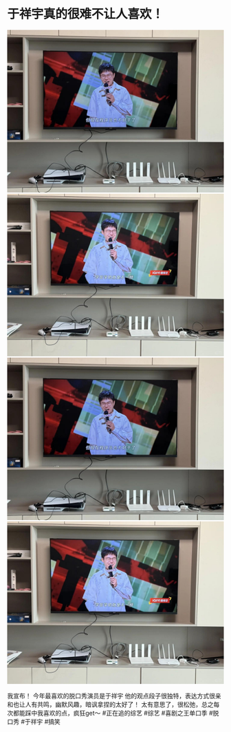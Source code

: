 # 于祥宇真的很难不让人喜欢！

![](img/de695dc7-9fb7-4b43-8d09-006e778f8cf0.jpg)
![](img/b15f08d7-3634-45d2-9a37-67e3c24fd835.jpg)
![](img/c502376c-fd89-483f-b821-f1bedafaf1c9.jpg)
![](img/aeaf1239-e234-4aba-aebf-352b9f71f658.jpg)

我宣布！
今年最喜欢的脱口秀演员是于祥宇
他的观点段子很独特，表达方式很亲和也让人有共鸣，幽默风趣，暗讽拿捏的太好了！
太有意思了，很松弛，总之每次都能踩中我喜欢的点，疯狂get～
#正在追的综艺 #综艺 #喜剧之王单口季 #脱口秀 #于祥宇 #搞笑